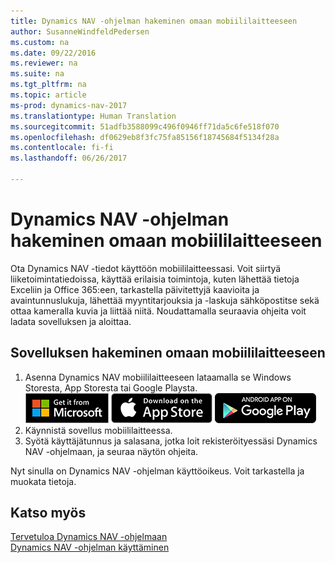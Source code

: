 ```yaml
---
title: Dynamics NAV -ohjelman hakeminen omaan mobiililaitteeseen
author: SusanneWindfeldPedersen
ms.custom: na
ms.date: 09/22/2016
ms.reviewer: na
ms.suite: na
ms.tgt_pltfrm: na
ms.topic: article
ms-prod: dynamics-nav-2017
ms.translationtype: Human Translation
ms.sourcegitcommit: 51adfb3588099c496f0946ff71da5c6fe518f070
ms.openlocfilehash: df0629eb8f3fc75fa85156f18745684f5134f28a
ms.contentlocale: fi-fi
ms.lasthandoff: 06/26/2017

---
```


# <a name="get-dynamics-nav-on-my-mobile-device"></a>Dynamics NAV -ohjelman hakeminen omaan mobiililaitteeseen
Ota Dynamics NAV -tiedot käyttöön mobiililaitteessasi. Voit siirtyä liiketoimintatiedoissa, käyttää erilaisia toimintoja, kuten lähettää tietoja Exceliin ja Office 365:een, tarkastella päivitettyjä kaavioita ja avaintunnuslukuja, lähettää myyntitarjouksia ja -laskuja sähköpostitse sekä ottaa kameralla kuvia ja liittää niitä. Noudattamalla seuraavia ohjeita voit ladata sovelluksen ja aloittaa.

## <a name="to-get-the-app-on-my-mobile-device"></a>Sovelluksen hakeminen omaan mobiililaitteeseen
1. Asenna Dynamics NAV mobiililaitteeseen lataamalla se Windows Storesta, App Storesta tai Google Playsta.  
[![Windows Store](./media/install-mobile-app/windowsstore.png)](http://go.microsoft.com/fwlink/?LinkId=734848)
[![App Store](./media/install-mobile-app/appstore.png)](http://go.microsoft.com/fwlink/?LinkId=734847) [![Google Play](./media/install-mobile-app/googleplay.png)](http://go.microsoft.com/fwlink/?LinkId=734849)  
2. Käynnistä sovellus mobiililaitteessa.
3. Syötä käyttäjätunnus ja salasana, jotka loit rekisteröityessäsi Dynamics NAV -ohjelmaan, ja seuraa näytön ohjeita.

Nyt sinulla on Dynamics NAV -ohjelman käyttöoikeus. Voit tarkastella ja muokata tietoja.

## <a name="see-also"></a>Katso myös
[Tervetuloa Dynamics NAV -ohjelmaan](across-get-started.md)  
[Dynamics NAV -ohjelman käyttäminen](ui-work-product.md)  

